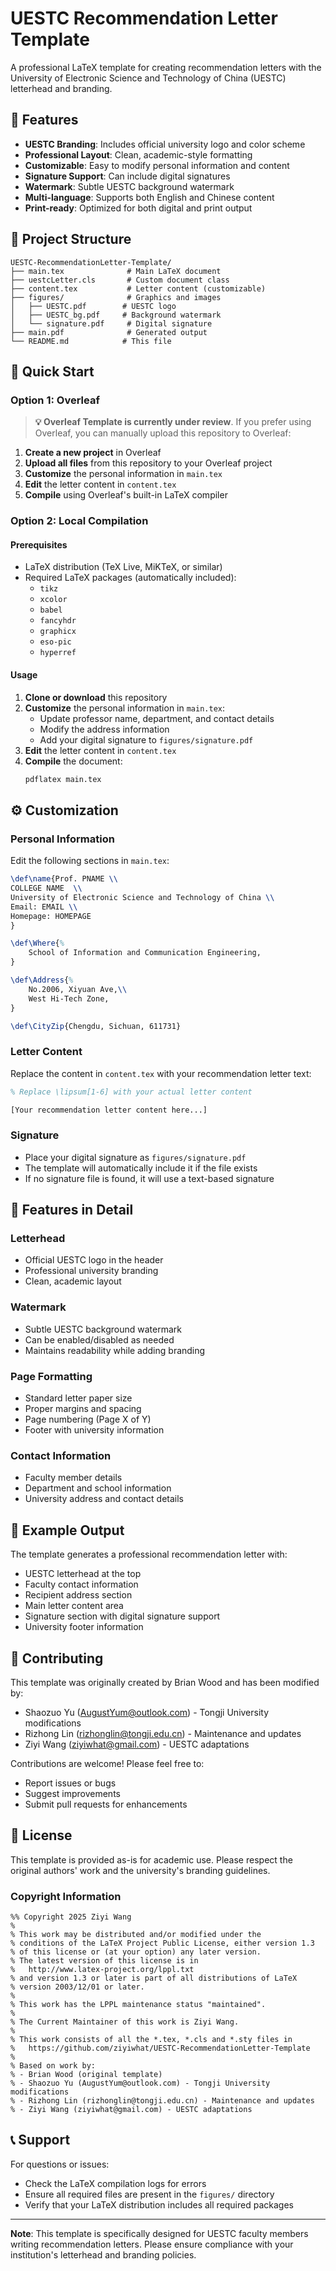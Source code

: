# UESTC Recommendation Letter Template

A professional LaTeX template for creating recommendation letters with the University of Electronic Science and Technology of China (UESTC) letterhead and branding.

## 🎯 Features

- **UESTC Branding**: Includes official university logo and color scheme
- **Professional Layout**: Clean, academic-style formatting
- **Customizable**: Easy to modify personal information and content
- **Signature Support**: Can include digital signatures
- **Watermark**: Subtle UESTC background watermark
- **Multi-language**: Supports both English and Chinese content
- **Print-ready**: Optimized for both digital and print output

## 📁 Project Structure

```
UESTC-RecommendationLetter-Template/
├── main.tex              # Main LaTeX document
├── uestcLetter.cls       # Custom document class
├── content.tex           # Letter content (customizable)
├── figures/              # Graphics and images
│   ├── UESTC.pdf        # UESTC logo
│   ├── UESTC_bg.pdf     # Background watermark
│   └── signature.pdf     # Digital signature
├── main.pdf              # Generated output
└── README.md            # This file
```

## 🚀 Quick Start

### Option 1: Overleaf

> **💡 Overleaf Template is currently under review**. If you prefer using Overleaf, you can manually upload this repository to Overleaf:

1. **Create a new project** in Overleaf
2. **Upload all files** from this repository to your Overleaf project
3. **Customize** the personal information in `main.tex`
4. **Edit** the letter content in `content.tex`
5. **Compile** using Overleaf's built-in LaTeX compiler

### Option 2: Local Compilation

#### Prerequisites

- LaTeX distribution (TeX Live, MiKTeX, or similar)
- Required LaTeX packages (automatically included):
  - `tikz`
  - `xcolor`
  - `babel`
  - `fancyhdr`
  - `graphicx`
  - `eso-pic`
  - `hyperref`

#### Usage

1. **Clone or download** this repository
2. **Customize** the personal information in `main.tex`:
   - Update professor name, department, and contact details
   - Modify the address information
   - Add your digital signature to `figures/signature.pdf`
3. **Edit** the letter content in `content.tex`
4. **Compile** the document:
   ```bash
   pdflatex main.tex
   ```

## ⚙️ Customization

### Personal Information

Edit the following sections in `main.tex`:

```latex
\def\name{Prof. PNAME \\
COLLEGE NAME  \\
University of Electronic Science and Technology of China \\
Email: EMAIL \\
Homepage: HOMEPAGE
}

\def\Where{%
    School of Information and Communication Engineering,
}

\def\Address{%
    No.2006, Xiyuan Ave,\\
    West Hi-Tech Zone,
}

\def\CityZip{Chengdu, Sichuan, 611731}
```

### Letter Content

Replace the content in `content.tex` with your recommendation letter text:

```latex
% Replace \lipsum[1-6] with your actual letter content

[Your recommendation letter content here...]

```

### Signature

- Place your digital signature as `figures/signature.pdf`
- The template will automatically include it if the file exists
- If no signature file is found, it will use a text-based signature

## 🎨 Features in Detail

### Letterhead
- Official UESTC logo in the header
- Professional university branding
- Clean, academic layout

### Watermark
- Subtle UESTC background watermark
- Can be enabled/disabled as needed
- Maintains readability while adding branding

### Page Formatting
- Standard letter paper size
- Proper margins and spacing
- Page numbering (Page X of Y)
- Footer with university information

### Contact Information
- Faculty member details
- Department and school information
- University address and contact details

## 📝 Example Output

The template generates a professional recommendation letter with:
- UESTC letterhead at the top
- Faculty contact information
- Recipient address section
- Main letter content area
- Signature section with digital signature support
- University footer information

## 🤝 Contributing

This template was originally created by Brian Wood and has been modified by:
- Shaozuo Yu (AugustYum@outlook.com) - Tongji University modifications
- Rizhong Lin (rizhonglin@tongji.edu.cn) - Maintenance and updates
- Ziyi Wang (ziyiwhat@gmail.com) - UESTC adaptations

Contributions are welcome! Please feel free to:
- Report issues or bugs
- Suggest improvements
- Submit pull requests for enhancements

## 📄 License

This template is provided as-is for academic use. Please respect the original authors' work and the university's branding guidelines.

### Copyright Information

```
%% Copyright 2025 Ziyi Wang
%
% This work may be distributed and/or modified under the
% conditions of the LaTeX Project Public License, either version 1.3
% of this license or (at your option) any later version.
% The latest version of this license is in
%   http://www.latex-project.org/lppl.txt
% and version 1.3 or later is part of all distributions of LaTeX
% version 2003/12/01 or later.
%
% This work has the LPPL maintenance status "maintained".
%
% The Current Maintainer of this work is Ziyi Wang.
%
% This work consists of all the *.tex, *.cls and *.sty files in
%   https://github.com/ziyiwhat/UESTC-RecommendationLetter-Template
%
% Based on work by:
% - Brian Wood (original template)
% - Shaozuo Yu (AugustYum@outlook.com) - Tongji University modifications
% - Rizhong Lin (rizhonglin@tongji.edu.cn) - Maintenance and updates
% - Ziyi Wang (ziyiwhat@gmail.com) - UESTC adaptations
```

## 📞 Support

For questions or issues:
- Check the LaTeX compilation logs for errors
- Ensure all required files are present in the `figures/` directory
- Verify that your LaTeX distribution includes all required packages

---

**Note**: This template is specifically designed for UESTC faculty members writing recommendation letters. Please ensure compliance with your institution's letterhead and branding policies.